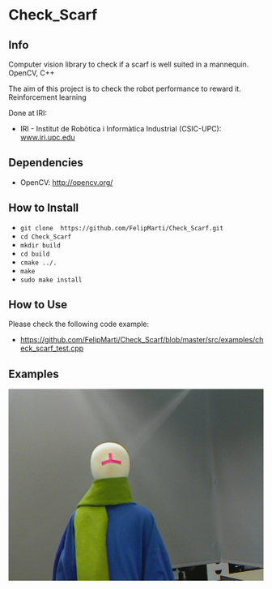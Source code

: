 # Check_Scarf

## Info
Computer vision library to check if a scarf is well suited in a mannequin. OpenCV, C++

The aim of this project is to check the robot performance to reward it. Reinforcement learning

Done at IRI:
* IRI - Institut de Robòtica i Informàtica Industrial (CSIC-UPC): www.iri.upc.edu


## Dependencies
* OpenCV: http://opencv.org/


## How to Install
* `git clone  https://github.com/FelipMarti/Check_Scarf.git`
* `cd Check_Scarf`
* `mkdir build`
* `cd build`
* `cmake ../.`
* `make`
* `sudo make install`


## How to Use
Please check the following code example:
* https://github.com/FelipMarti/Check_Scarf/blob/master/src/examples/check_scarf_test.cpp


## Examples 

![Alt text](images/input/img_01.jpg?raw=true "Example Input 1")


